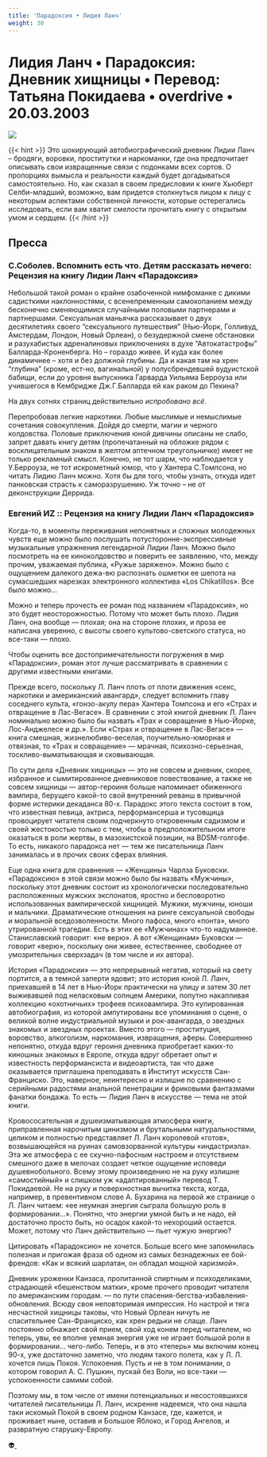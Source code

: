 ```yaml
---
title: 'Парадоксия • Лидия Ланч'
weight: 30
---
```


# Лидия Ланч • **Парадоксия: Дневник хищницы** • Перевод: Татьяна Покидаева • overdrive • 20.03.2003

![](/img/paradoxia.gif)

{{< hint >}}
Это шокирующий автобиографический дневник Лидии Ланч – бродяги, воровки, проститутки и наркоманки, где она предпочитает описывать свои извращенные связи с подонками всех сортов. О пропорциях вымысла и реальности каждый будет догадываться самостоятельно. Но, как сказал в своем предисловии к книге Хьюберт Селби-младший, возможно, вам придется столкнуться лицом к лицу с некоторым аспектами собственной личности, которые остерегались исследовать, если вам хватит смелости прочитать книгу с открытым умом и сердцем.
{{< /hint >}}

## Пресса

### С.Соболев. Вспомнить есть что. Детям рассказать нечего: Рецензия на книгу Лидии Ланч «Парадоксия»

Небольшой такой роман о крайне озабоченной нимфоманке с дикими садисткими наклонностями, с всенепременным самокопанием между бесконечно сменяющимися случайными половыми партнерами и партнершами. Сексуальная маньячка рассказывает о двух десятилетиях своего “сексуального путешествия” (Нью-Йорк, Голливуд, Амстердам, Лондон, Новый Орлеан), о безудержной смене обстановки и разухабистых адреналиновых приключениях в духе “Автокатастрофы” Балларда-Кроненберга. Но – гораздо живее. И куда как более динамичнее – хотя и без должной глубины. Да и какая там на хрен “глубина” (кроме, ест-но, вагинальной) у полусбрендевшей вудуистской бабищи, если до уровня выпускника Гарварда Уильяма Берроуза или учившегося в Кембридже Дж.Г.Балларда ей как раком до Пекина?

На двух сотнях страниц действительно *испробовано всё*.

Перепробовав легкие наркотики. Любые мыслимые и немыслимые сочетания совокупления. Дойдя до смерти, магии и черного колдовства. Половые приключения юной дивчины описаны не слабо, запрет давать книгу детям (пропечатанный на обложке рядом с восклицательным знаком в желтом аптечном треугольничке) имеет не только рекламный смысл. Конечно, не тот шарм, что наблюдается у У.Берроуза, не тот искрометный юмор, что у Хантера С.Томпсона, но читать Лидию Ланч можно. Хотя бы для того, чтобы узнать, откуда идет панковская страсть к саморазрушению. Уж точно – не от деконструкции Деррида.

### Евгений ИZ :: Рецензия на книгу Лидии Ланч «Парадоксия»

Когда-то, в моменты переживания непонятных и сложных молодежных чувств еще можно было послушать потусторонне-экспрессивные музыкальные упражнения легендарной Лидии Ланч. Можно было посмотреть на ее киноколдовство и поверить ее заявлению, что, между прочим, уважаемая публика, «Ружье заряжено». Можно было с ощущением далекого дежа-вю распознать ошметки ее шепота на сумасшедших нарезках электронного коллектива «Los Chikatillos». Все было можно...

Можно и теперь прочесть ее роман под названием «Парадоксия», но это будет неосторожностью. Потому что может быть плохо. Лидия Ланч, она вообще — плохая; она на стороне плохих, и проза ее написана уверенно, с высоты своего культово-светского статуса, но все-таки — плохо.

Чтобы оценить все достопримечательности погружения в мир «Парадоксии», роман этот лучше рассматривать в сравнении с другими известными книгами.

Прежде всего, поскольку Л. Ланч плоть от плоти движения «секс, наркотики и американский авангард», следует вспомнить главу соседнего культа, «гонзо-акулу пера» Хантера Томпсона и его «Страх и отвращение в Лас-Вегасе». В сравнении с этой книгой дневник Л. Ланч номинально можно было бы назвать «Трах и совращение в Нью-Йорке, Лос-Анджелесе и др.». Если «Страх и отвращение в Лас-Вегасе» — книга смешная, жизнелюбиво-веселая, поучительно-юморная и отвязная, то «Трах и совращение» — мрачная, психозно-серьезная, тоскливо-выматывающая и сковывающая.

По сути дела «Дневник хищницы» — это не совсем и дневник, скорее, избранное и сымитированное дневниковое повествование, а также не совсем хищницы — автор-героиня больше напоминает обиженного вампира, берущего какой-то свой внутренний реванш в привычной форме истерики декаданса 80-х. Парадокс этого текста состоит в том, что известная певица, актриса, перформансерша и тусовщица провоцирует читателя своим подчеркнуто откровенным садизмом и своей жестокостью только с тем, чтобы в предположительном итоге оказаться в роли жертвы, в мазохистской позиции, на BDSM-голгофе. То есть, никакого парадокса нет — тем же писательница Ланч занималась и в прочих своих сферах влияния.

Еще одна книга для сравнения — «Женщины» Чарлза Буковски. «Парадоксию» в этой связи можно было бы назвать «Мужчины», поскольку этот дневник состоит из хронологически последовательно расположенных мужских экспонатов, яростно и бесповоротно использованных вампирической хищницей. Мужики, мужчины, юноши и мальчики. Драматические отношения на ринге сексуальной свободы и моральной вседозволенности. Много пафоса, много «понта», много утрированной трагедии. Есть в этих ее «Мужчинах» что-то надуманное. Станиславский говорит: «не верю». А вот «Женщинам» Буковски — говорит «верю», поскольку они живее, естественнее, свободнее от умозрительных сверхзадач (в том числе и их автора).

История «Парадоксии» — это непрерывный негатив, который на свету портится, а в темной заперти ядовит; это история юной Л. Ланч, приехавшей в 14 лет в Нью-Йорк практически на улицу и затем 30 лет выживавшей под неласковым солнцем Америки, попутно накапливая коллекцию «охотничьих» трофеев психовампира. Это купированная автобиография, из которой ампутированы все упоминания о сцене, о великой волне индустриальной музыки и рок-авангарда, о звездных знакомых и звездных проектах. Вместо этого — проституция, воровство, алкоголизм, наркомания, извращения, аферы. Совершенно непонятно, откуда вдруг героиня дневника приобретает каких-то киношных знакомых в Европе, откуда вдруг обретает опыт и известность перформансиста и видеоартиста, так что даже оказывается приглашена преподавать в Институт искусств Сан-Франциско. Это, наверное, неинтересно и излишне по сравнению с серийными радостями анальной пенетрации и фриковыми фантазмами фанатки бондажа. То есть — Лидия Ланч в искусстве — тема не этой книги.

Кровососательная и душеизматывающая атмосфера книги, приправленная нарочитым цинизмом и брутальными натуральностями, целиком и полностью представляет Л. Ланч королевой «готов», возвышающейся на руинах самовзорванной культуры «индастриэла». Эта же атмосфера с ее скучно-пафосным настроем и отсутствием смешного даже в мелочах создает четкое ощущение исповеди душевнобольного. Всему этому произведению не на руку излишне «самостийный» и слишком уж «адаптированный» перевод Т. Покидаевой. Не на руку и поверхностная вычитка текста, когда, например, в превентивном слове А. Бухарина на первой же странице о Л. Ланч читаем: «ее неумная энергия сыграла большую роль в формировании...». Понятно, что энергии умной быть и не надо, ей достаточно просто быть, но осадок какой-то нехороший остается. Может, потому что Ланч действительно — пьет чужую энергию?

Цитировать «Парадоксию» не хочется. Больше всего мне запомнилась полезная и пригожая фраза об одном из самых безнадежных ее бой-френдов: «Как и всякий шарлатан, он обладал мощной харизмой».

Дневник уроженки Канзаса, пропитанной спиртным и психоделиками, страдающей «бешенством матки», кроме прочего проводит читателя по американским городам. — по пути спасения-бегства-избавления-обновления. Всюду своя неповторимая импрессия. Но настрой и тяга несчастной хищницы таковы, что Новый Орлеан ничуть не спасительнее Сан-Франциско, как хрен редьки не слаще. Ланч постоянно обнажает свой прием, свой ход конем перед читателем, но теперь, увы, ее вполне уемная энергия уже не играет большой роли в формировании... чего-либо. Теперь, и в это «теперь» мы включим конец 90-х, уже достаточно заметно, что людям такого полета, как у Л. Л. хочется лишь Покоя. Успокоения. Пусть и не в том понимании, о котором говорил А. С. Пушкин, пускай без Воли, но все-таки — успокоенности самими собой.

Поэтому мы, в том числе от имени потенциальных и несостоявшихся читателей писательницы Л. Ланч, искренне надеемся, что она нашла таки искомый Покой в своем родном Канзасе, где, кажется, и проживает ныне, оставив и Большое Яблоко, и Город Ангелов, и развратную старушку-Европу. 

👽[ ](http://flibusta.is/b/70129)